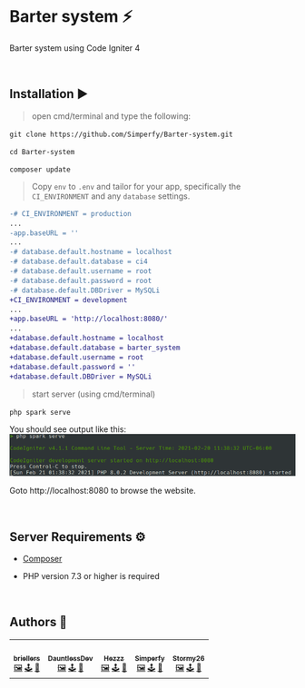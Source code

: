 # Barter system ⚡️
Barter system using Code Igniter 4

<br>

## Installation ▶️

> open cmd/terminal and type the following:

`git clone https://github.com/Simperfy/Barter-system.git`

`cd Barter-system`

`composer update`

> Copy `env` to `.env` and tailor for your app, specifically the `CI_ENVIRONMENT` and any `database` settings.

```diff
-# CI_ENVIRONMENT = production
...
-app.baseURL = ''
...
-# database.default.hostname = localhost
-# database.default.database = ci4
-# database.default.username = root
-# database.default.password = root
-# database.default.DBDriver = MySQLi
+CI_ENVIRONMENT = development
...
+app.baseURL = 'http://localhost:8080/'
...
+database.default.hostname = localhost
+database.default.database = barter_system
+database.default.username = root
+database.default.password = ''
+database.default.DBDriver = MySQLi
```

> start server (using cmd/terminal)

`php spark serve`

You should see output like this:
![php spark serve output](docs/img/serve.png)

Goto http://localhost:8080 to browse the website.

<br>

## Server Requirements ⚙️

- [Composer](https://getcomposer.org/)

- PHP version 7.3 or higher is required

<br>

## Authors 🏅

<table>
  <tr>
      <td align="center">
          <a href="https://github.com/briellers">
              <img src="https://github.com/briellers.png?size=100" width="100px;" alt=""/>
              <br/>
              <sub>
                  <b>briellers</b>
              </sub>
          </a>
          <br/>
          <a href="#" title="Frontend">🖼️</a>
          <a href="#" title="Backend">🕹</a>
          <a href="#" title="Documentation">📖</a>
      </td>
      <td align="center">
          <a href="https://github.com/DauntlessDev">
              <img src="https://github.com/DauntlessDev.png?size=100" width="100px;" alt=""/>
              <br/>
              <sub>
                  <b>DauntlessDev</b>
              </sub>
          </a>
          <br/>
          <a href="#" title="Frontend">🖼️</a>
          <a href="#" title="Backend">🕹</a>
          <a href="#" title="Documentation">📖</a>
      </td>
      <td align="center">
          <a href="https://github.com/Hezzz">
              <img src="https://github.com/Hezzz.png?size=100" width="100px;" alt=""/>
              <br/>
              <sub>
                  <b>Hezzz</b>
              </sub>
          </a>
          <br/>
          <a href="#" title="Frontend">🖼️</a>
          <a href="#" title="Backend">🕹</a>
          <a href="#" title="Documentation">📖</a>
      </td>
      <td align="center">
          <a href="https://github.com/Simperfy">
              <img src="https://github.com/Simperfy.png?size=100" width="100px;" alt=""/>
              <br/>
              <sub>
                  <b>Simperfy</b>
              </sub>
          </a>
          <br/>
          <a href="#" title="Frontend">🖼️</a>
          <a href="#" title="Backend">🕹</a>
          <a href="#" title="Documentation">📖</a>
      </td>
      <td align="center">
          <a href="https://github.com/stormy26">
              <img src="https://github.com/stormy26.png?size=100" width="100px;" alt=""/>
              <br/>
              <sub>
                  <b>Stormy26</b>
              </sub>
          </a>
          <br/>
          <a href="#" title="Frontend">🖼️</a>
          <a href="#" title="Backend">🕹</a>
          <a href="#" title="Documentation">📖</a>
      </td>
  </tr>
</table>